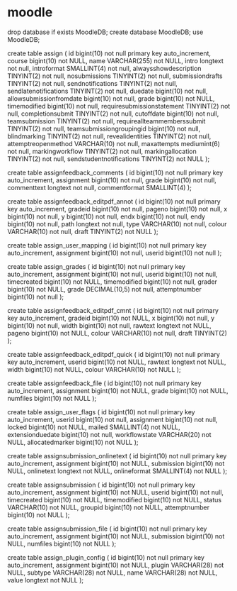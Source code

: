 # moodle

drop database if exists MoodleDB;
create database MoodleDB;
use MoodleDB;

create table assign (
    id bigint(10) not null primary key auto_increment,
    course bigint(10) not NULL,
    name VARCHAR(255) not NULL,
    intro longtext not null,
    introformat SMALLINT(4) not null,
    alwaysshowdescription TINYINT(2) not null,
    nosubmissions TINYINT(2) not null,
    submissiondrafts TINYINT(2) not null,
    sendnotifications TINYINT(2) not null,
    sendlatenotifications TINYINT(2) not null,
    duedate bigint(10) not null,
    allowsubmissionfromdate bigint(10) not null,
    grade bigint(10) not NULL,
    timemodified bigint(10) not null,
    requiresubmissionstatement TINYINT(2) not null,
    completionsubmit TINYINT(2) not null,
    cutoffdate bigint(10) not null,
    teamsubmission TINYINT(2) not null,
    requireallteammemberssubmit TINYINT(2) not null,
    teamsubmissiongroupingid bigint(10) not null,
    blindmarking TINYINT(2) not null,
    revealidentities TINYINT(2) not null,
    attemptreopenmethod VARCHAR(10) not null,
    maxattempts mediumint(6) not null,
    markingworkflow TINYINT(2) not null,
    markingallocation TINYINT(2) not null,
    sendstudentnotifications TINYINT(2) not NULL
);

create table assignfeedback_comments (
     id bigint(10) not null primary key auto_increment,
     assignment bigint(10) not null,
     grade bigint(10) not null,
     commenttext longtext not null,
     commentformat SMALLINT(4)
);

create table assignfeedback_editpdf_annot (
     id bigint(10) not null primary key auto_increment,
     gradeid bigint(10) not null,
     pageno bigint(10) not null,
     x bigint(10) not null,
     y bigint(10) not null,
     endx bigint(10) not null,
     endy bigint(10) not null,
     path longtext not null,
     type VARCHAR(10) not null,
     colour VARCHAR(10) not null,
     draft TINYINT(2) not NULL
);

create table assign_user_mapping (
     id bigint(10) not null primary key auto_increment,
     assignment bigint(10) not null,
     userid bigint(10) not null
     );

create table assign_grades (
     id bigint(10) not null primary key auto_increment,
     assignment bigint(10) not null,
     userid bigint(10) not null,
     timecreated bigint(10) not NULL,
     timemodified bigint(10) not null,
     grader bigint(10) not NULL,
     grade DECIMAL(10,5) not null,
     attemptnumber bigint(10) not null
    );

create table assignfeedback_editpdf_cmnt (
     id bigint(10) not null primary key auto_increment,
     gradeid bigint(10) not NULL,
     x bigint(10) not null,
     y bigint(10) not null,
     width bigint(10) not null,
     rawtext longtext not NULL,
     pageno bigint(10) not NULL,
     colour VARCHAR(10) not null,
     draft TINYINT(2)
);

create table assignfeedback_editpdf_quick (
     id bigint(10) not null primary key auto_increment,
     userid bigint(10) not NULL,
     rawtext longtext not NULL,
     width bigint(10) not NULL,
     colour VARCHAR(10) not NULL
);

create table assignfeedback_file (
     id bigint(10) not null primary key auto_increment,
     assignment bigint(10) not NULL,
     grade bigint(10) not NULL,
     numfiles bigint(10) not NULL
);

create table assign_user_flags (
     id bigint(10) not null primary key auto_increment,
     userid bigint(10) not null,
     assignment bigint(10) not null,
     locked bigint(10) not NULL,
     mailed SMALLINT(4) not NULL,
     extensionduedate bigint(10) not null,
     workflowstate VARCHAR(20) not NULL,
     allocatedmarker bigint(10) not NULL
);

create table assignsubmission_onlinetext (
     id bigint(10) not null primary key auto_increment,
     assignment bigint(10) not NULL,
     submission bigint(10) not NULL,
     onlinetext longtext not NULL,
     onlineformat SMALLINT(4) not NULL
);

create table assignsubmission (
     id bigint(10) not null primary key auto_increment,
     assignment bigint(10) not NULL,
     userid bigint(10) not null,
     timecreated bigint(10) not NULL,
     timemodified bigint(10) not NULL,
     status VARCHAR(10) not NULL,
     groupid bigint(10) not NULL,
     attemptnumber bigint(10) not NULL
);

create table assignsubmission_file (
     id bigint(10) not null primary key auto_increment,
     assignment bigint(10) not NULL,
     submission bigint(10) not NULL,
     numfiles bigint(10) not NULL
);

create table assign_plugin_config (
     id bigint(10) not null primary key auto_increment,
     assignment bigint(10) not NULL,
     plugin VARCHAR(28) not NULL,
     subtype VARCHAR(28) not NULL,
     name VARCHAR(28) not NULL,
     value longtext not NULL
);
